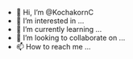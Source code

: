 - 👋 Hi, I’m @KochakornC
- 👀 I’m interested in ...
- 🌱 I’m currently learning ...
- 💞️ I’m looking to collaborate on ...
- 📫 How to reach me ...

<!---
KochakornC/KochakornC is a ✨ special ✨ repository because its `README.md` (this file) appears on your GitHub profile.
You can click the Preview link to take a look at your changes.
--->
